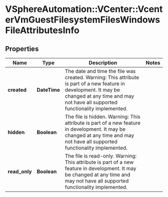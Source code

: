 # VSphereAutomation::VCenter::VcenterVmGuestFilesystemFilesWindowsFileAttributesInfo

## Properties
Name | Type | Description | Notes
------------ | ------------- | ------------- | -------------
**created** | **DateTime** | The date and time the file was created. Warning: This attribute is part of a new feature in development. It may be changed at any time and may not have all supported functionality implemented. | 
**hidden** | **Boolean** | The file is hidden. Warning: This attribute is part of a new feature in development. It may be changed at any time and may not have all supported functionality implemented. | 
**read_only** | **Boolean** | The file is read-only. Warning: This attribute is part of a new feature in development. It may be changed at any time and may not have all supported functionality implemented. | 


